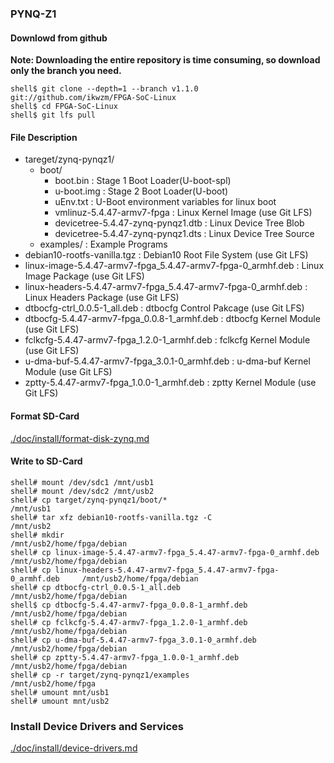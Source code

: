 ### PYNQ-Z1

#### Downlowd from github

**Note: Downloading the entire repository is time consuming, so download only the branch you need.**

```console
shell$ git clone --depth=1 --branch v1.1.0 git://github.com/ikwzm/FPGA-SoC-Linux
shell$ cd FPGA-SoC-Linux
shell$ git lfs pull
```

#### File Description

 * tareget/zynq-pynqz1/
   + boot/
     - boot.bin                                                      : Stage 1 Boot Loader(U-boot-spl)
     - u-boot.img                                                    : Stage 2 Boot Loader(U-boot)
     - uEnv.txt                                                      : U-Boot environment variables for linux boot
     - vmlinuz-5.4.47-armv7-fpga                                     : Linux Kernel Image       (use Git LFS)
     - devicetree-5.4.47-zynq-pynqz1.dtb                             : Linux Device Tree Blob   
     - devicetree-5.4.47-zynq-pynqz1.dts                             : Linux Device Tree Source
   + examples/                                                       : Example Programs
 * debian10-rootfs-vanilla.tgz                                       : Debian10 Root File System (use Git LFS)
 * linux-image-5.4.47-armv7-fpga_5.4.47-armv7-fpga-0_armhf.deb       : Linux Image Package      (use Git LFS)
 * linux-headers-5.4.47-armv7-fpga_5.4.47-armv7-fpga-0_armhf.deb     : Linux Headers Package    (use Git LFS)
 * dtbocfg-ctrl_0.0.5-1_all.deb                                      : dtbocfg Control Pakcage  (use Git LFS)
 * dtbocfg-5.4.47-armv7-fpga_0.0.8-1_armhf.deb                       : dtbocfg Kernel Module    (use Git LFS)
 * fclkcfg-5.4.47-armv7-fpga_1.2.0-1_armhf.deb                       : fclkcfg Kernel Module    (use Git LFS)
 * u-dma-buf-5.4.47-armv7-fpga_3.0.1-0_armhf.deb                     : u-dma-buf Kernel Module  (use Git LFS)
 * zptty-5.4.47-armv7-fpga_1.0.0-1_armhf.deb                         : zptty   Kernel Module    (use Git LFS)

#### Format SD-Card

[./doc/install/format-disk-zynq.md](format-disk-zynq.md)

#### Write to SD-Card

````console
shell# mount /dev/sdc1 /mnt/usb1
shell# mount /dev/sdc2 /mnt/usb2
shell# cp target/zynq-pynqz1/boot/*                                         /mnt/usb1
shell# tar xfz debian10-rootfs-vanilla.tgz -C                               /mnt/usb2
shell# mkdir                                                                /mnt/usb2/home/fpga/debian
shell# cp linux-image-5.4.47-armv7-fpga_5.4.47-armv7-fpga-0_armhf.deb       /mnt/usb2/home/fpga/debian
shell# cp linux-headers-5.4.47-armv7-fpga_5.4.47-armv7-fpga-0_armhf.deb     /mnt/usb2/home/fpga/debian
shell# cp dtbocfg-ctrl_0.0.5-1_all.deb                                      /mnt/usb2/home/fpga/debian
shell$ cp dtbocfg-5.4.47-armv7-fpga_0.0.8-1_armhf.deb                       /mnt/usb2/home/fpga/debian
shell# cp fclkcfg-5.4.47-armv7-fpga_1.2.0-1_armhf.deb                       /mnt/usb2/home/fpga/debian
shell# cp u-dma-buf-5.4.47-armv7-fpga_3.0.1-0_armhf.deb                     /mnt/usb2/home/fpga/debian
shell# cp zptty-5.4.47-armv7-fpga_1.0.0-1_armhf.deb                         /mnt/usb2/home/fpga/debian
shell# cp -r target/zynq-pynqz1/examples                                    /mnt/usb2/home/fpga
shell# umount mnt/usb1
shell# umount mnt/usb2
````

### Install Device Drivers and Services

[./doc/install/device-drivers.md](device-drivers.md)

